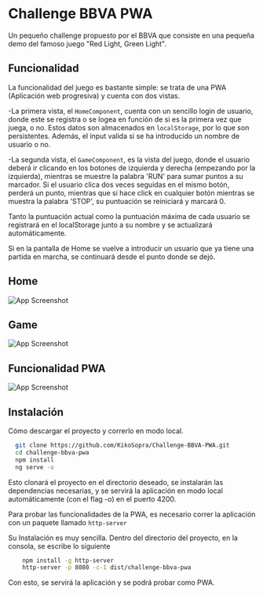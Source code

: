 
# Challenge BBVA PWA

Un pequeño challenge propuesto por el BBVA que consiste en una pequeña
demo del famoso juego "Red Light, Green Light".





## Funcionalidad

La funcionalidad del juego es bastante simple: se trata de una PWA
(Aplicación web progresiva) y cuenta con dos vistas.

-La primera vista, el `HomeComponent`, cuenta con un sencillo login
de usuario, donde este se registra o se logea en función de si es
la primera vez que juega, o no. 
Estos datos son almacenados en `localStorage`, por lo que son persistentes.
Además, el input valida si se ha introducido un nombre de usuario o no.

-La segunda vista, el `GameComponent`, es la vista del juego, donde
el usuario deberá ir clicando en los botones de izquierda y derecha
(empezando por la izquierda), mientras se muestre la palabra 'RUN'
para sumar puntos a su marcador.
Si el usuario clica dos veces seguidas en el mismo botón, perderá un punto,
mientras que si hace click en cualquier botón mientras se muestra la 
palabra 'STOP', su puntuación se reiniciará y marcará 0.

Tanto la puntuación actual como la puntuación máxima de cada usuario
se registrará en el localStorage junto a su nombre y se actualizará automáticamente.

Si en la pantalla de Home se vuelve a introducir un usuario que ya tiene
una partida en marcha, se continuará desde el punto donde se dejó.




## Home

![App Screenshot](https://i.imgur.com/OzIRebG.png)

## Game
![App Screenshot](https://i.imgur.com/mH1Ur2s.png)

## Funcionalidad PWA
![App Screenshot](https://i.imgur.com/7gnWzEG.png)
## Instalación

Cómo descargar el proyecto y correrlo en modo local.

```bash
  git clone https://github.com/KikoSopra/Challenge-BBVA-PWA.git
  cd challenge-bbva-pwa
  npm install
  ng serve -o
```
Esto clonará el proyecto en el directorio deseado, se instalarán las
dependencias necesarias, y se servirá la aplicación en modo local
automáticamente (con el flag -o) en el puerto 4200.

Para probar las funcionalidades de la PWA, es necesario correr la aplicación
con un paquete llamado `http-server`

Su Instalación es muy sencilla. Dentro del directorio del proyecto,
en la consola, se escribe lo siguiente
```bash
    npm install -g http-server
    http-server -p 8080 -c-1 dist/challenge-bbva-pwa
```
Con esto, se servirá la aplicación y se podrá probar como PWA.
